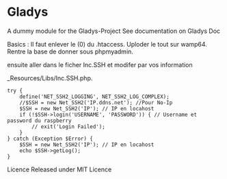 # Gladys

A dummy module for the Gladys-Project
See documentation on Gladys Doc

Basics :
Il faut enlever le (0) du .htaccess.
Uploder le tout sur wamp64.
Rentre la base de donner sous phpmyadmin.

ensuite aller dans le ficher Inc.SSH et modifer par vos information

_Resources/Libs/Inc.SSH.php.

    try {
        define('NET_SSH2_LOGGING', NET_SSH2_LOG_COMPLEX);
        //$SSH = new Net_SSH2('IP.ddns.net'); //Pour No-Ip
        $SSH = new Net_SSH2('IP'); // IP en locahost
        if (!$SSH->login('USERNAME', 'PASSWORD')) { // Username et password du raspberry
            // exit('Login Failed');
        }
    } catch (Exception $Error) {
        $SSH = new Net_SSH2('IP'); // IP en locahost
        echo $SSH->getLog();
    }
    
Licence
Released under MIT Licence
